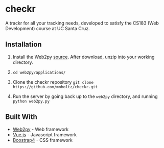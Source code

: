 # checkr
A trackr for all your tracking needs, developed to satisfy the CS183 (Web Development) course at UC Santa Cruz.

## Installation
1. Install the Web2py [source](http://www.web2py.com/init/default/download). After download, unzip into your working directory.

2. ```cd web2py/applications/```
3. Clone the checkr repository ```git clone https://github.com/mnholtz/checkr.git```
4. Run the server by going back up to the ```web2py``` directory, and running ```python web2py.py```

## Built With
* [Web2py](http://www.web2py.com/) - Web framework
* [Vue.js](https://vuejs.org/) - Javascript framework
* [Boostrap4](https://getbootstrap.com/) - CSS framework
